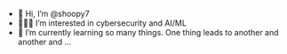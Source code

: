 - 👋 Hi, I’m @shoopy7
- 👩🏽‍💻 I’m interested in cybersecurity and AI/ML 
- 🌱 I’m currently learning so many things.  One thing leads to another and another and ...

<!---
shoopy7/shoopy7 is a ✨ special ✨ repository because its `README.md` (this file) appears on your GitHub profile.
You can click the Preview link to take a look at your changes.
--->
